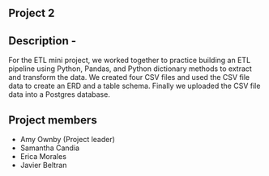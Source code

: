 ## Project 2 

## Description -
For the ETL mini project, we worked together to practice building an ETL pipeline using Python, Pandas, and  Python dictionary methods to extract and transform the data. We created four CSV files and used the CSV file data to create an ERD and a table schema. Finally we  uploaded the CSV file data into a Postgres database.

## Project members
* Amy Ownby (Project leader)
* Samantha Candia
* Erica Morales 
* Javier Beltran

